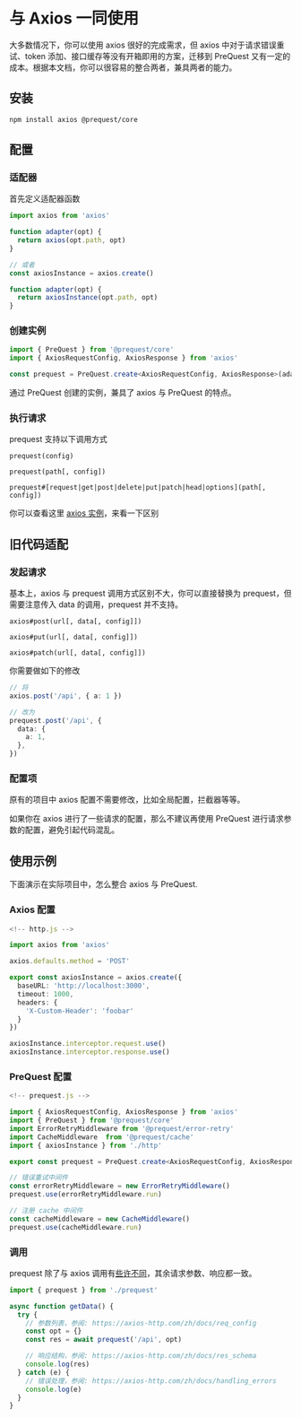 # 与 Axios 一同使用

大多数情况下，你可以使用 axios 很好的完成需求，但 axios 中对于请求错误重试、token 添加、接口缓存等没有开箱即用的方案，迁移到 PreQuest 又有一定的成本。根据本文档，你可以很容易的整合两者，兼具两者的能力。

## 安装

```bash
npm install axios @prequest/core
```

## 配置

### 适配器

首先定义适配器函数

```ts
import axios from 'axios'

function adapter(opt) {
  return axios(opt.path, opt)
}

// 或者
const axiosInstance = axios.create()

function adapter(opt) {
  return axiosInstance(opt.path, opt)
}
```

### 创建实例

```ts
import { PreQuest } from '@prequest/core'
import { AxiosRequestConfig, AxiosResponse } from 'axios'

const prequest = PreQuest.create<AxiosRequestConfig, AxiosResponse>(adapter)
```

通过 PreQuest 创建的实例，兼具了 axios 与 PreQuest 的特点。

### 执行请求

prequest 支持以下调用方式

```text
prequest(config)

prequest(path[, config])

prequest#[request|get|post|delete|put|patch|head|options](path[, config])
```

你可以查看这里 [axios 实例](https://axios-http.com/zh/docs/instance)，来看一下区别

## 旧代码适配

### 发起请求

基本上，axios 与 prequest 调用方式区别不大，你可以直接替换为 prequest，但需要注意传入 data 的调用，prequest 并不支持。

```text
axios#post(url[, data[, config]])

axios#put(url[, data[, config]])

axios#patch(url[, data[, config]])
```

你需要做如下的修改

```ts
// 将
axios.post('/api', { a: 1 })

// 改为
prequest.post('/api', {
  data: {
    a: 1,
  },
})
```

### 配置项

原有的项目中 axios 配置不需要修改，比如全局配置，拦截器等等。

如果你在 axios 进行了一些请求的配置，那么不建议再使用 PreQuest 进行请求参数的配置，避免引起代码混乱。

## 使用示例

下面演示在实际项目中，怎么整合 axios 与 PreQuest.

### Axios 配置

```ts
<!-- http.js -->

import axios from 'axios'

axios.defaults.method = 'POST'

export const axiosInstance = axios.create({
  baseURL: 'http://localhost:3000',
  timeout: 1000,
  headers: {
    'X-Custom-Header': 'foobar'
  }
})

axiosInstance.interceptor.request.use()
axiosInstance.interceptor.response.use()
```

### PreQuest 配置

```ts
<!-- prequest.js -->

import { AxiosRequestConfig, AxiosResponse } from 'axios'
import { PreQuest } from '@prequest/core'
import ErrorRetryMiddleware from '@prequest/error-retry'
import CacheMiddleware  from '@prequest/cache'
import { axiosInstance } from './http'

export const prequest = PreQuest.create<AxiosRequestConfig, AxiosResponse>(opt => axiosInstance(opt.path, opt))

// 错误重试中间件
const errorRetryMiddleware = new ErrorRetryMiddleware()
prequest.use(errorRetryMiddleware.run)

// 注册 cache 中间件
const cacheMiddleware = new CacheMiddleware()
prequest.use(cacheMiddleware.run)
```

### 调用

prequest 除了与 axios 调用有[些许不同](#发起请求)，其余请求参数、响应都一致。

```ts
import { prequest } from './prequest'

async function getData() {
  try {
    // 参数列表，参阅: https://axios-http.com/zh/docs/req_config
    const opt = {}
    const res = await prequest('/api', opt)

    // 响应结构，参阅: https://axios-http.com/zh/docs/res_schema
    console.log(res)
  } catch (e) {
    // 错误处理，参阅: https://axios-http.com/zh/docs/handling_errors
    console.log(e)
  }
}
```

